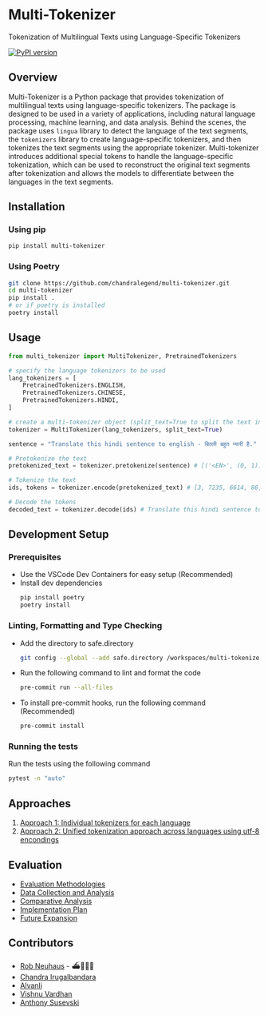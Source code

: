 # Multi-Tokenizer
Tokenization of Multilingual Texts using Language-Specific Tokenizers

[![PyPI version](https://img.shields.io/pypi/v/multi-tokenizer.svg)](https://pypi.org/project/multi-tokenizer/)

## Overview

Multi-Tokenizer is a Python package that provides tokenization of multilingual texts using language-specific tokenizers. The package is designed to be used in a variety of applications, including natural language processing, machine learning, and data analysis. Behind the scenes, the package uses `lingua` library to detect the language of the text segments, the `tokenizers` library to create language-specific tokenizers, and then tokenizes the text segments using the appropriate tokenizer. Multi-tokenizer introduces additional special tokens to handle the language-specific tokenization, which can be used to reconstruct the original text segments after tokenization and allows the models to differentiate between the languages in the text segments.

## Installation

### Using pip
```bash
pip install multi-tokenizer
```

### Using Poetry
```bash
git clone https://github.com/chandralegend/multi-tokenizer.git
cd multi-tokenizer
pip install .
# or if poetry is installed
poetry install
```

## Usage

```python
from multi_tokenizer import MultiTokenizer, PretrainedTokenizers

# specify the language tokenizers to be used
lang_tokenizers = [
    PretrainedTokenizers.ENGLISH,
    PretrainedTokenizers.CHINESE,
    PretrainedTokenizers.HINDI,
]

# create a multi-tokenizer object (split_text=True to split the text into segments, for better language detection)
tokenizer = MultiTokenizer(lang_tokenizers, split_text=True)

sentence = "Translate this hindi sentence to english - बिल्ली बहुत प्यारी है."

# Pretokenize the text
pretokenized_text = tokenizer.pretokenize(sentence) # [('<EN>', (0, 1)), ('Translate', (1, 10)), ('Ġthis', (10, 15)), ('Ġhindi', (15, 21)), ...]

# Tokenize the text
ids, tokens = tokenizer.encode(pretokenized_text) # [3, 7235, 6614, 86, 755, 775, 10763, 83, 19412, 276, ...], ['<EN>', 'Tr', 'ans', 'l', 'ate', 'Ġthis', 'Ġhind', ...]

# Decode the tokens
decoded_text = tokenizer.decode(ids) # Translate this hindi sentence to english - बिल्ली बहुत प्यारी है.
```


## Development Setup

### Prerequisites
- Use the VSCode Dev Containers for easy setup (Recommended)
- Install dev dependencies
    ```bash
    pip install poetry
    poetry install
    ```

### Linting, Formatting and Type Checking
- Add the directory to safe.directory
    ```bash
    git config --global --add safe.directory /workspaces/multi-tokenizer
    ```
- Run the following command to lint and format the code
    ```bash
    pre-commit run --all-files
    ```
- To install pre-commit hooks, run the following command (Recommended)
    ```bash
    pre-commit install
    ```

### Running the tests
Run the tests using the following command
```bash
pytest -n "auto"
```

## Approaches

1. [Approach 1: Individual tokenizers for each language](support/proposal_1.md)
2. [Approach 2: Unified tokenization approach across languages using utf-8 encondings](support/proposal_2.md)

## Evaluation

- [Evaluation Methodologies](support/evaluation.md#evaluation-metodologies)
- [Data Collection and Analysis](support/evaluation.md#7-data-collection-and-analysis)
- [Comparative Analysis](support/evaluation.md#8-comparative-analysis)
- [Implementation Plan](support/evaluation.md#9-implementation-plan)
- [Future Expansion](support/evaluation.md#10-future-expansion)

## Contributors

- [Rob Neuhaus](https://github.com/rrenaud) - ⛴👨🏻‍✈️
- [Chandra Irugalbandara](https://github.com/chandralegend)
- [Alvanli](https://github.com/alvanli)
- [Vishnu Vardhan](https://github.com/VishnuVardhanSaiLanka)
- [Anthony Susevski](https://github.com/asusevski)
